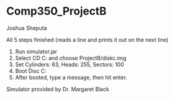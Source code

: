 # Comp350_ProjectB

Joshua Sheputa

All 5 steps finished (reads a line and prints it out on the next line)

1. Run simulator.jar
2. Select CD C: and choose ProjectB/diskc.img
3. Set Cylinders: 63, Heads: 255, Sectors: 100
4. Boot Disc C:
5. After booted, type a message, then hit enter.


Simulator provided by Dr. Margaret Black
